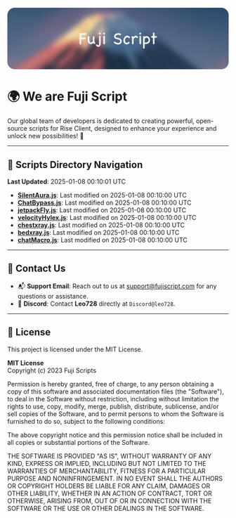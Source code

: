 ![Banner](.github/b.webp)

# 🌍 **We are Fuji Script**

Our global team of developers is dedicated to creating powerful, open-source scripts for Rise Client, designed to enhance your experience and unlock new possibilities! 🌟

---
<!-- SCRIPTS_NAVIGATION_START -->
## 📂 **Scripts Directory Navigation**

**Last Updated**: 2025-01-08 00:10:01 UTC

- **[SilentAura.js](scripts/SilentAura.js)**: Last modified on 2025-01-08 00:10:00 UTC
- **[ChatBypass.js](scripts/ChatBypass.js)**: Last modified on 2025-01-08 00:10:00 UTC
- **[jetpackFly.js](scripts/jetpackFly.js)**: Last modified on 2025-01-08 00:10:00 UTC
- **[velocityHylex.js](scripts/velocityHylex.js)**: Last modified on 2025-01-08 00:10:00 UTC
- **[chestxray.js](scripts/chestxray.js)**: Last modified on 2025-01-08 00:10:00 UTC
- **[bedxray.js](scripts/bedxray.js)**: Last modified on 2025-01-08 00:10:00 UTC
- **[chatMacro.js](scripts/chatMacro.js)**: Last modified on 2025-01-08 00:10:00 UTC

<!-- SCRIPTS_NAVIGATION_END -->

---

## 💬 **Contact Us**  
- 📬 **Support Email**: Reach out to us at [support@fujiscript.com](mailto:support@fujiscript.com) for any questions or assistance.  
- 💬 **Discord**: Contact **Leo728** directly at `Discord@leo728`.

---

## 📜 **License**

This project is licensed under the MIT License.  

**MIT License**  
Copyright (c) 2023 Fuji Scripts  

Permission is hereby granted, free of charge, to any person obtaining a copy of this software and associated documentation files (the "Software"), to deal in the Software without restriction, including without limitation the rights to use, copy, modify, merge, publish, distribute, sublicense, and/or sell copies of the Software, and to permit persons to whom the Software is furnished to do so, subject to the following conditions:  

The above copyright notice and this permission notice shall be included in all copies or substantial portions of the Software.  

THE SOFTWARE IS PROVIDED "AS IS", WITHOUT WARRANTY OF ANY KIND, EXPRESS OR IMPLIED, INCLUDING BUT NOT LIMITED TO THE WARRANTIES OF MERCHANTABILITY, FITNESS FOR A PARTICULAR PURPOSE AND NONINFRINGEMENT. IN NO EVENT SHALL THE AUTHORS OR COPYRIGHT HOLDERS BE LIABLE FOR ANY CLAIM, DAMAGES OR OTHER LIABILITY, WHETHER IN AN ACTION OF CONTRACT, TORT OR OTHERWISE, ARISING FROM, OUT OF OR IN CONNECTION WITH THE SOFTWARE OR THE USE OR OTHER DEALINGS IN THE SOFTWARE.  
